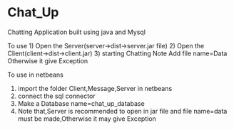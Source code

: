 # Chat_Up
Chatting Application built  using java and Mysql

To use 1) Open the Server(server->dist->server.jar file) 2) Open the Client(client->dist->client.jar) 3) starting Chatting 
Note Add file name=Data Otherwise it give Exception

To use in netbeans
1) import the folder Client,Message,Server in netbeans
2) connect the sql connector 
3) Make a Database name=chat_up_database
4) Note that,Server is recommended to open in jar file and file name=data must be made,Otherwise it may give Exception

